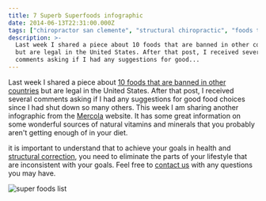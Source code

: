```yaml
---
title: 7 Superb Superfoods infographic
date: 2014-06-13T22:31:00.000Z
tags: ["chiropractor san clemente", "structural chiropractic", "foods to add to diet", "superfoods", "acai", "kale", "good food", "healthy", "San Clemente Chiropractic", "chiropractor 92672"]
description: >-
  Last week I shared a piece about 10 foods that are banned in other countries
  but are legal in the United States. After that post, I received several
  comments asking if I had any suggestions for good...
---
```

Last week I shared a piece about [10 foods that are banned in other countries](10-banned-food-items-americans-should-stop-eating.html "banned foods") but are legal in the United States. After that post, I received several comments asking if I had any suggestions for good food choices since I had shut down so many others. This week I am sharing another infographic from the [Mercola](http://www.mercola.com/infographics/superfoods.htm "mercola") website. It has some great information on some wonderful sources of natural vitamins and minerals that you probably aren't getting enough of in your diet.

it is important to understand that to achieve your goals in health and [](<>)[structural correction](../why-structural-chiropractic.html "structural correction"), you need to eliminate the parts of your lifestyle that are inconsistent with your goals. Feel free to [](<>)[contact us](../ask-doctor.html "contact us") with any questions you may have.

![super foods list](img/superfoods.jpg "super foods list")